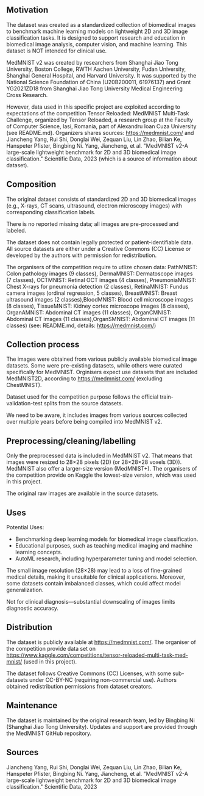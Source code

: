 ## Motivation

The dataset was created as a standardized collection of biomedical images to benchmark machine learning models on lightweight 2D and 3D image classification tasks. It is designed to support research and education in biomedical image analysis, computer vision, and machine learning. This dataset is NOT intended for clinical use. 

MedMNIST v2 was created by researchers from Shanghai Jiao Tong University, Boston College, RWTH Aachen University, Fudan University, Shanghai General Hospital, and Harvard University. It was supported by the National Science Foundation of China (U20B200011, 61976137) and Grant YG2021ZD18 from Shanghai Jiao Tong University Medical Engineering Cross Research.

However, data used in this specific project are exploited according to expectations of the competition Tensor Reloaded: MedMNIST Multi-Task Challenge, organized by Tensor Reloaded, a research group at the Faculty of Computer Science, Iasi, Romania, part of Alexandru Ioan Cuza University (see README.md). Organizers shares sources:  https://medmnist.com/ and Jiancheng Yang, Rui Shi, Donglai Wei, Zequan Liu, Lin Zhao, Bilian Ke, Hanspeter Pfister, Bingbing Ni. Yang, Jiancheng, et al. "MedMNIST v2-A large-scale lightweight benchmark for 2D and 3D biomedical image classification." Scientific Data, 2023 (which is a source of information about dataset).  
 
## Composition

The original dataset consists of standardized 2D and 3D biomedical images (e.g., X-rays, CT scans, ultrasound, electron microscopy images) with corresponding classification labels.

There is no reported missing data; all images are pre-processed and labeled.

The dataset does not contain legally protected or patient-identifiable data. All source datasets are either under a Creative Commons (CC) License or developed by the authors with permission for redistribution.

The organisers of the competition require to utlize chosen data: 
PathMNIST: Colon pathology images (9 classes), DermaMNIST: Dermatoscope images (7 classes), OCTMNIST: Retinal OCT images (4 classes), PneumoniaMNIST: Chest X-rays for pneumonia detection (2 classes), RetinaMNIST: Fundus camera images (ordinal regression, 5 classes), BreastMNIST: Breast ultrasound images (2 classes),BloodMNIST: Blood cell microscope images (8 classes), TissueMNIST: Kidney cortex microscope images (8 classes), OrganAMNIST: Abdominal CT images (11 classes), OrganCMNIST: Abdominal CT images (11 classes),OrganSMNIST: Abdominal CT images (11 classes) (see: README.md, details: https://medmnist.com/)

## Collection process

The images were obtained from various publicly available biomedical image datasets. Some were pre-existing datasets, while others were curated specifically for MedMNIST. Orginisers expect use datasets that are included MedMNIST2D, according to https://medmnist.com/ (excluding ChestMNIST).

Dataset used for the competition purpose follows the official train-validation-test splits from the source datasets.

We need to be aware, it includes images from various sources collected over multiple years before being compiled into MedMNIST v2.


## Preprocessing/cleaning/labelling

Only the preprocessed data is included in MedMNIST v2. That means that images were resized to 28×28 pixels (2D) (or 28×28×28 voxels (3D)). MedMNIST also offer a larger-size version (MedMNIST+). The organisers of the competition provide on Kaggle the lowest-size version, which was used in this project.

The original raw images are available in the source datasets.

## Uses

Potential Uses:
 - Benchmarking deep learning models for biomedical image classification.
 - Educational purposes, such as teaching medical imaging and machine learning concepts.
 - AutoML research, including hyperparameter tuning and model selection.

The small image resolution (28×28) may lead to a loss of fine-grained medical details, making it unsuitable for clinical applications.
Moreover, some datasets contain imbalanced classes, which could affect model generalization.

Not for clinical diagnosis—substantial downscaling of images limits diagnostic accuracy.

## Distribution

The dataset is publicly available at https://medmnist.com/.
The organiser of the competition provide data set on https://www.kaggle.com/competitions/tensor-reloaded-multi-task-med-mnist/ (used in this project).

The dataset follows Creative Commons (CC) Licenses, with some sub-datasets under CC-BY-NC (requiring non-commercial use). Authors obtained redistribution permissions from dataset creators.

## Maintenance

The dataset is maintained by the original research team, led by Bingbing Ni (Shanghai Jiao Tong University). Updates and support are provided through the MedMNIST GitHub repository.

## Sources
Jiancheng Yang, Rui Shi, Donglai Wei, Zequan Liu, Lin Zhao, Bilian Ke, Hanspeter Pfister, Bingbing Ni. Yang, Jiancheng, et al. "MedMNIST v2-A large-scale lightweight benchmark for 2D and 3D biomedical image classification." Scientific Data, 2023
